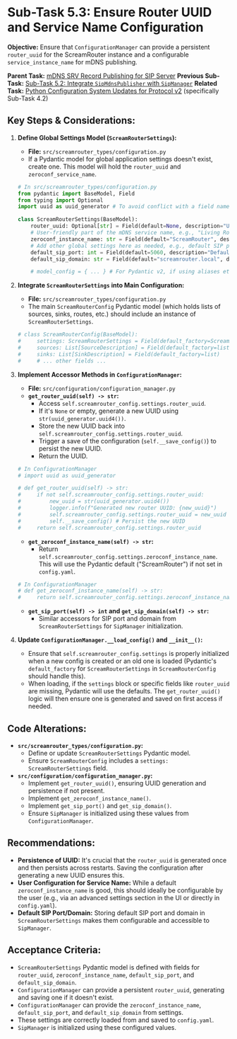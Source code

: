 # Sub-Task 5.3: Ensure Router UUID and Service Name Configuration

**Objective:** Ensure that `ConfigurationManager` can provide a persistent `router_uuid` for the ScreamRouter instance and a configurable `service_instance_name` for mDNS publishing.

**Parent Task:** [mDNS SRV Record Publishing for SIP Server](../task_05_zeroconf_publishing.md)
**Previous Sub-Task:** [Sub-Task 5.2: Integrate `SipMdnsPublisher` with `SipManager`](./subtask_5.2_integrate_mdns_publisher_with_sipmanager.md)
**Related Task:** [Python Configuration System Updates for Protocol v2](../task_04_python_config_updates.md) (specifically Sub-Task 4.2)

## Key Steps & Considerations:

1.  **Define Global Settings Model (`ScreamRouterSettings`):**
    *   **File:** `src/screamrouter_types/configuration.py`
    *   If a Pydantic model for global application settings doesn't exist, create one. This model will hold the `router_uuid` and `zeroconf_service_name`.
    ```python
    # In src/screamrouter_types/configuration.py
    from pydantic import BaseModel, Field
    from typing import Optional
    import uuid as uuid_generator # To avoid conflict with a field named 'uuid'

    class ScreamRouterSettings(BaseModel):
        router_uuid: Optional[str] = Field(default=None, description="Unique identifier for this ScreamRouter instance.")
        # User-friendly part of the mDNS service name, e.g., "Living Room" -> "Living Room._screamrouter-sip._udp.local."
        zeroconf_instance_name: str = Field(default="ScreamRouter", description="User-friendly instance name for mDNS service.") 
        # Add other global settings here as needed, e.g., default SIP port, domain
        default_sip_port: int = Field(default=5060, description="Default SIP listening port.")
        default_sip_domain: str = Field(default="screamrouter.local", description="Default SIP domain for this router.")

        # model_config = { ... } # For Pydantic v2, if using aliases etc.
    ```

2.  **Integrate `ScreamRouterSettings` into Main Configuration:**
    *   **File:** `src/screamrouter_types/configuration.py`
    *   The main `ScreamRouterConfig` Pydantic model (which holds lists of sources, sinks, routes, etc.) should include an instance of `ScreamRouterSettings`.
    ```python
    # class ScreamRouterConfig(BaseModel):
    #     settings: ScreamRouterSettings = Field(default_factory=ScreamRouterSettings)
    #     sources: List[SourceDescription] = Field(default_factory=list)
    #     sinks: List[SinkDescription] = Field(default_factory=list)
    #     # ... other fields ...
    ```

3.  **Implement Accessor Methods in `ConfigurationManager`:**
    *   **File:** `src/configuration/configuration_manager.py`
    *   **`get_router_uuid(self) -> str`:**
        *   Access `self.screamrouter_config.settings.router_uuid`.
        *   If it's `None` or empty, generate a new UUID using `str(uuid_generator.uuid4())`.
        *   Store the new UUID back into `self.screamrouter_config.settings.router_uuid`.
        *   Trigger a save of the configuration (`self.__save_config()`) to persist the new UUID.
        *   Return the UUID.
    ```python
    # In ConfigurationManager
    # import uuid as uuid_generator

    # def get_router_uuid(self) -> str:
    #     if not self.screamrouter_config.settings.router_uuid:
    #         new_uuid = str(uuid_generator.uuid4())
    #         logger.info(f"Generated new router UUID: {new_uuid}")
    #         self.screamrouter_config.settings.router_uuid = new_uuid
    #         self.__save_config() # Persist the new UUID
    #     return self.screamrouter_config.settings.router_uuid
    ```
    *   **`get_zeroconf_instance_name(self) -> str`:**
        *   Return `self.screamrouter_config.settings.zeroconf_instance_name`. This will use the Pydantic default ("ScreamRouter") if not set in `config.yaml`.
    ```python
    # In ConfigurationManager
    # def get_zeroconf_instance_name(self) -> str:
    #     return self.screamrouter_config.settings.zeroconf_instance_name
    ```
    *   **`get_sip_port(self) -> int` and `get_sip_domain(self) -> str`:**
        *   Similar accessors for SIP port and domain from `ScreamRouterSettings` for `SipManager` initialization.

4.  **Update `ConfigurationManager.__load_config()` and `__init__()`:**
    *   Ensure that `self.screamrouter_config.settings` is properly initialized when a new config is created or an old one is loaded (Pydantic's `default_factory` for `ScreamRouterSettings` in `ScreamRouterConfig` should handle this).
    *   When loading, if the `settings` block or specific fields like `router_uuid` are missing, Pydantic will use the defaults. The `get_router_uuid()` logic will then ensure one is generated and saved on first access if needed.

## Code Alterations:

*   **`src/screamrouter_types/configuration.py`:**
    *   Define or update `ScreamRouterSettings` Pydantic model.
    *   Ensure `ScreamRouterConfig` includes a `settings: ScreamRouterSettings` field.
*   **`src/configuration/configuration_manager.py`:**
    *   Implement `get_router_uuid()`, ensuring UUID generation and persistence if not present.
    *   Implement `get_zeroconf_instance_name()`.
    *   Implement `get_sip_port()` and `get_sip_domain()`.
    *   Ensure `SipManager` is initialized using these values from `ConfigurationManager`.

## Recommendations:

*   **Persistence of UUID:** It's crucial that the `router_uuid` is generated once and then persists across restarts. Saving the configuration after generating a new UUID ensures this.
*   **User Configuration for Service Name:** While a default `zeroconf_instance_name` is good, this should ideally be configurable by the user (e.g., via an advanced settings section in the UI or directly in `config.yaml`).
*   **Default SIP Port/Domain:** Storing default SIP port and domain in `ScreamRouterSettings` makes them configurable and accessible to `SipManager`.

## Acceptance Criteria:

*   `ScreamRouterSettings` Pydantic model is defined with fields for `router_uuid`, `zeroconf_instance_name`, `default_sip_port`, and `default_sip_domain`.
*   `ConfigurationManager` can provide a persistent `router_uuid`, generating and saving one if it doesn't exist.
*   `ConfigurationManager` can provide the `zeroconf_instance_name`, `default_sip_port`, and `default_sip_domain` from settings.
*   These settings are correctly loaded from and saved to `config.yaml`.
*   `SipManager` is initialized using these configured values.
